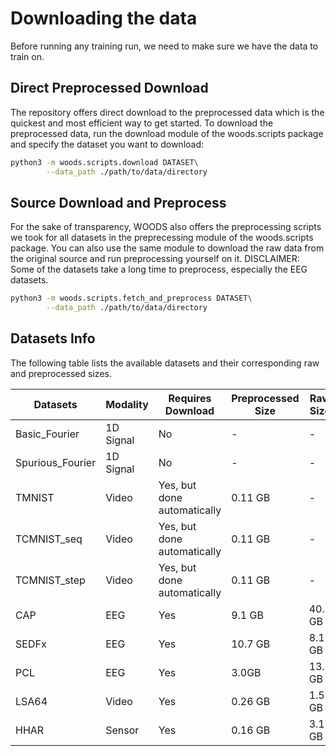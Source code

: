 
# Downloading the data
Before running any training run, we need to make sure we have the data to train on. 
## Direct Preprocessed Download
The repository offers direct download to the preprocessed data which is the quickest and most efficient way to get started. To download the preprocessed data, run the download module of the woods.scripts package and specify the dataset you want to download:
```sh
python3 -m woods.scripts.download DATASET\
        --data_path ./path/to/data/directory
```
## Source Download and Preprocess
For the sake of transparency, WOODS also offers the preprocessing scripts we took for all datasets in the preprecessing module of the woods.scripts package. You can also use the same module to download the raw data from the original source and run preprocessing yourself on it. DISCLAIMER: Some of the datasets take a long time to preprocess, especially the EEG datasets.
```sh
python3 -m woods.scripts.fetch_and_preprocess DATASET\
        --data_path ./path/to/data/directory
```
## Datasets Info
The following table lists the available datasets and their corresponding raw and preprocessed sizes.

|      Datasets     | Modality  | Requires Download | Preprocessed Size | Raw Size |
|-------------------|-----------|--------------------|-------------------|-------------------|
| Basic_Fourier | 1D Signal | No | - | - | - |
| Spurious_Fourier | 1D Signal | No | - | - | - |
| TMNIST | Video | Yes, but done automatically | 0.11 GB | - |
| TCMNIST_seq | Video | Yes, but done automatically | 0.11 GB | - |
| TCMNIST_step | Video | Yes, but done automatically | 0.11 GB | - |
| CAP | EEG | Yes | 9.1 GB | 40.1 GB |
| SEDFx | EEG | Yes | 10.7 GB | 8.1 GB |
| PCL | EEG | Yes | 3.0GB | 13.5 GB |
| LSA64 | Video | Yes | 0.26 GB | 1.5 GB |
| HHAR | Sensor | Yes | 0.16 GB | 3.1 GB |
